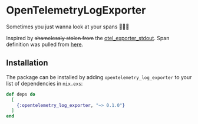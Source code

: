 # OpenTelemetryLogExporter

Sometimes you just wanna look at your spans 🤷🏻‍♂️

Inspired by ~~shamelessly stolen from~~ the [otel_exporter_stdout](https://github.com/open-telemetry/opentelemetry-erlang/blob/main/apps/opentelemetry/src/otel_exporter_stdout.erl). Span definition was pulled from [here](https://github.com/open-telemetry/opentelemetry-erlang/blob/main/apps/opentelemetry/include/otel_span.hrl#L19).

## Installation

The package can be installed by adding `opentelemetry_log_exporter` to your list of dependencies in `mix.exs`:

```elixir
def deps do
  [
    {:opentelemetry_log_exporter, "~> 0.1.0"}
  ]
end
```

